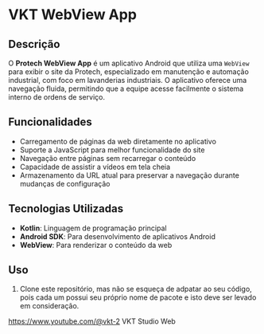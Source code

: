 # VKT WebView App

## Descrição

O **Protech WebView App** é um aplicativo Android que utiliza uma `WebView` para exibir o site da Protech, especializado em manutenção e automação industrial, com foco em lavanderias industriais. O aplicativo oferece uma navegação fluida, permitindo que a equipe acesse facilmente o sistema interno de ordens de serviço.

## Funcionalidades

- Carregamento de páginas da web diretamente no aplicativo
- Suporte a JavaScript para melhor funcionalidade do site
- Navegação entre páginas sem recarregar o conteúdo
- Capacidade de assistir a vídeos em tela cheia
- Armazenamento da URL atual para preservar a navegação durante mudanças de configuração

## Tecnologias Utilizadas

- **Kotlin**: Linguagem de programação principal
- **Android SDK**: Para desenvolvimento de aplicativos Android
- **WebView**: Para renderizar o conteúdo da web

## Uso

1. Clone este repositório, mas não se esqueça de adpatar ao seu código, pois cada um possui seu próprio nome de pacote e isto deve ser levado em consideração.


https://www.youtube.com/@vkt-2
VKT Studio Web
